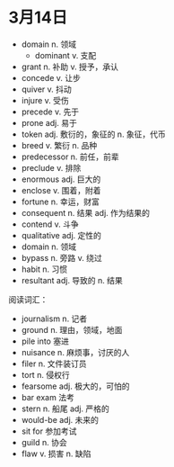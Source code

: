 # 3月14日

- domain n. 领域
  - dominant v. 支配
- grant n. 补助 v. 授予，承认
- concede v. 让步
- quiver v. 抖动
- injure v. 受伤
- precede v. 先于
- prone adj. 易于
- token adj. 敷衍的，象征的 n. 象征，代币
- breed v. 繁衍 n. 品种
- predecessor n. 前任，前辈
- preclude v. 排除
- enormous adj. 巨大的
- enclose v. 围着，附着
- fortune n. 幸运，财富
- consequent n. 结果 adj. 作为结果的
- contend v. 斗争
- qualitative adj. 定性的
- domain n. 领域
- bypass n. 旁路 v. 绕过
- habit n. 习惯
- resultant adj. 导致的 n. 结果

阅读词汇：

- journalism n. 记者
- ground n. 理由，领域，地面
- pile into 塞进
- nuisance n. 麻烦事，讨厌的人
- filer n. 文件装订员
- tort n. 侵权行
- fearsome adj. 极大的，可怕的
- bar exam 法考
- stern n. 船尾 adj. 严格的
- would-be adj. 未来的
- sit for 参加考试
- guild n. 协会
- flaw v. 损害 n. 缺陷

